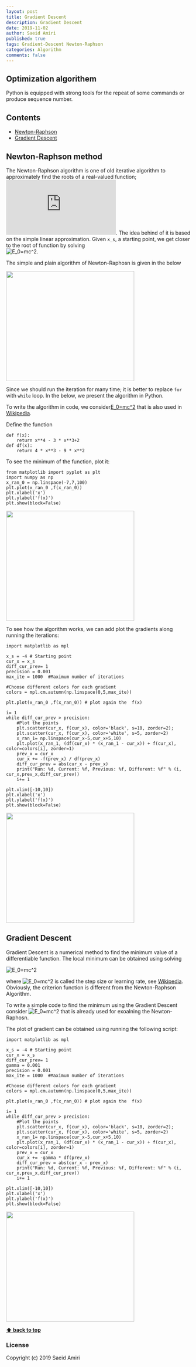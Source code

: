 ```yaml
---
layout: post
title: Gradient Descent
description: Gradient Descent
date: 2019-11-02
author: Saeid Amiri
published: true
tags: Gradient-Descent Newton-Raphson
categories: Algorithm
comments: false
---
```


## Optimization algorithem
Python is equipped with strong tools for the repeat of some commands or produce sequence number.  

## Contents
- [Newton-Raphson](#newton-raphson)
- [Gradient Descent](#gradient-descent)


## Newton-Raphson method
The Newton-Raphson algorithm is one of old iterative algorithm to approximately find the roots of a real-valued function;
![E_0=mc^2](https://latex.codecogs.com/svg.latex?f(x)=0).
The idea behind of it is based on the simple linear approximation.
Given `x_s`, a starting point, we get closer to the root of function by solving  
![E_0=mc^2](https://latex.codecogs.com/svg.latex?x_{n+1}=x_n-%20\frac{f(x_n)}{\partial%20f(x_{n})}).

The simple and plain algorithm of Newton-Raphosn is given in the below


<img src="https://raw.githubusercontent.com/saeidamiri1/pythonseum/master/public/image/Figure-2019-11-05-newton-raphson-algorithm.png" width="350" height="300" />

   
Since we should run the iteration for many time; it is better to replace `for` with `while` loop. In the below, we present the algorithm in Python. 

To write the algorithm in code, we consider[E_0=mc^2](https://latex.codecogs.com/svg.latex?f(x)=x^4-3x^2+2) that is also used in [Wikipedia](https://en.wikipedia.org/wiki/Gradient_descent).


Define the function
```
def f(x):
    return x**4 - 3 * x**3+2
def df(x):
    return 4 * x**3 - 9 * x**2
```

To see the minimum of the function, plot it: 

```
from matplotlib import pyplot as plt
import numpy as np 
x_ran_0 = np.linspace(-7,7,100) 
plt.plot(x_ran_0 ,f(x_ran_0))
plt.xlabel('x')
plt.ylabel('f(x)')
plt.show(block=False)
```
 
<img src="https://raw.githubusercontent.com/saeidamiri1/pythonseum/master/public/image/Figure-2019-11-05-gradient-descent-1.png" width="350" height="300" />


To see how the algorithm works, we can add plot the gradients along running the iterations:

```
import matplotlib as mpl

x_s = -4 # Starting point
cur_x = x_s
diff_cur_prev= 1
precision = 0.001
max_ite = 1000  #Maximum number of iterations

#Choose different colors for each gradient
colors = mpl.cm.autumn(np.linspace(0,5,max_ite)) 

plt.plot(x_ran_0 ,f(x_ran_0)) # plot again the  f(x)

i= 1
while diff_cur_prev > precision:
    #Plot the points 
    plt.scatter(cur_x, f(cur_x), color='black', s=10, zorder=2);
    plt.scatter(cur_x, f(cur_x), color='white', s=5, zorder=2)  
    x_ran_1= np.linspace(cur_x-5,cur_x+5,10)
    plt.plot(x_ran_1, (df(cur_x) * (x_ran_1 - cur_x)) + f(cur_x), color=colors[i], zorder=1)
    prev_x = cur_x
    cur_x += -f(prev_x) / df(prev_x)
    diff_cur_prev = abs(cur_x - prev_x)
    print("Run: %d, Current: %f, Previous: %f, Different: %f" % (i, cur_x,prev_x,diff_cur_prev))
    i+= 1

plt.xlim([-10,10])
plt.xlabel('x')
plt.ylabel('f(x)')
plt.show(block=False)
```
<img src="https://raw.githubusercontent.com/saeidamiri1/pythonseum/master/public/image/Figure-2019-11-05-gradient-descent-2.png" width="350" height="300" />

## Gradient Descent
Gradient Descent is a numerical method to find the minimum value of a differentiable function.  The local minimum can be obtained using solving 

![E_0=mc^2](https://latex.codecogs.com/svg.latex?x_{n+1}=x_n-\gamma%20\frac{\partial%20f}{\partial%20x_{n}})

where ![E_0=mc^2](https://latex.codecogs.com/svg.latex?\gamma) is called the step size or learning rate, see [Wikipedia](https://en.wikipedia.org/wiki/Gradient_descent).  Obviously, the criterion function is different from the Newton-Raphson Algorithm. 

To write a simple code to find the minimum using the Gradient Descent consider ![E_0=mc^2](https://latex.codecogs.com/svg.latex?f(x)=x^4-3x^2+2) that is already used for exoalning the Newton-Raphosn. 


The plot of gradient can be obtained using running the following script:
```
import matplotlib as mpl

x_s = -4 # Starting point
cur_x = x_s
diff_cur_prev= 1
gamma = 0.001 
precision = 0.001
max_ite = 1000  #Maximum number of iterations

#Choose different colors for each gradient
colors = mpl.cm.autumn(np.linspace(0,5,max_ite)) 

plt.plot(x_ran_0 ,f(x_ran_0)) # plot again the  f(x)

i= 1
while diff_cur_prev > precision:
    #Plot the points 
    plt.scatter(cur_x, f(cur_x), color='black', s=10, zorder=2);
    plt.scatter(cur_x, f(cur_x), color='white', s=5, zorder=2)  
    x_ran_1= np.linspace(cur_x-5,cur_x+5,10)
    plt.plot(x_ran_1, (df(cur_x) * (x_ran_1 - cur_x)) + f(cur_x), color=colors[i], zorder=1)
    prev_x = cur_x
    cur_x += -gamma * df(prev_x)
    diff_cur_prev = abs(cur_x - prev_x)
    print("Run: %d, Current: %f, Previous: %f, Different: %f" % (i, cur_x,prev_x,diff_cur_prev))
    i+= 1

plt.xlim([-10,10])
plt.xlabel('x')
plt.ylabel('f(x)')
plt.show(block=False)
```

<img src="https://raw.githubusercontent.com/saeidamiri1/pythonseum/master/public/image/Figure-2019-11-05-gradient-descent-3.png" width="350" height="300" />


**[⬆ back to top](#contents)**
### License
Copyright (c) 2019 Saeid Amiri